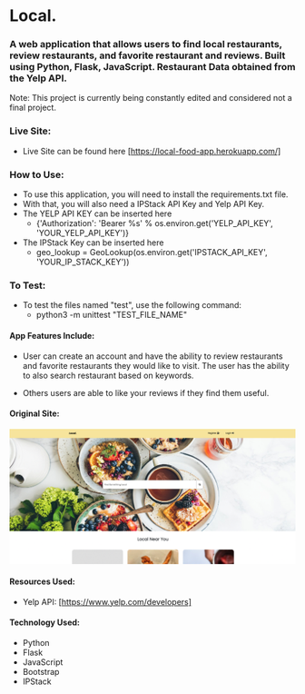 # Local.

### A web application that allows users to find local restaurants, review restaurants, and favorite restaurant and reviews. Built using Python, Flask, JavaScript. Restaurant Data obtained from the Yelp API.

Note: This project is currently being constantly edited and considered not a final project.

### Live Site:

- Live Site can be found here [https://local-food-app.herokuapp.com/]

### How to Use:

- To use this application, you will need to install the requirements.txt file.
- With that, you will also need a IPStack API Key and Yelp API Key.
- The YELP API KEY can be inserted here
  - {'Authorization': 'Bearer %s' % os.environ.get('YELP_API_KEY', 'YOUR_YELP_API_KEY')}
- The IPStack Key can be inserted here
  - geo_lookup = GeoLookup(os.environ.get('IPSTACK_API_KEY', 'YOUR_IP_STACK_KEY'))

### To Test:

- To test the files named "test", use the following command:
  - python3 -m unittest "TEST_FILE_NAME"

#### App Features Include:

- User can create an account and have the ability to review restaurants and favorite restaurants they would like to visit. The user has the ability to also search restaurant based on keywords.

- Others users are able to like your reviews if they find them useful.

#### Original Site:

![Image of the Original Site](img/first-project.png 'Original Site')

#### Resources Used:

- Yelp API: [https://www.yelp.com/developers]

#### Technology Used:

- Python
- Flask
- JavaScript
- Bootstrap
- IPStack

